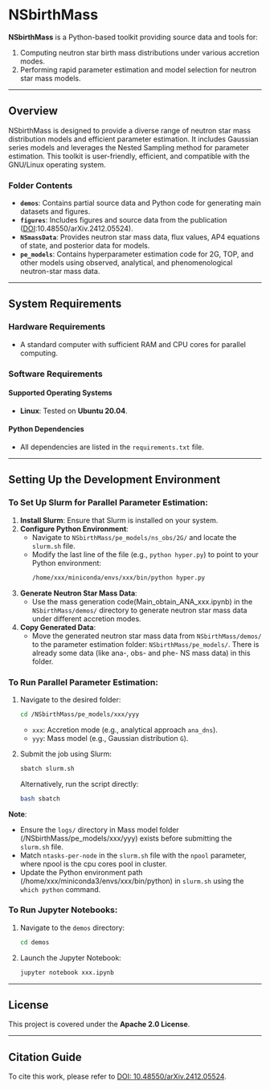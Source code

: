 # NSbirthMass

**NSbirthMass** is a Python-based toolkit providing source data and tools for:
1. Computing neutron star birth mass distributions under various accretion modes.
2. Performing rapid parameter estimation and model selection for neutron star mass models.

---

## Overview

NSbirthMass is designed to provide a diverse range of neutron star mass distribution models and efficient parameter estimation. It includes Gaussian series models and leverages the Nested Sampling method for parameter estimation. This toolkit is user-friendly, efficient, and compatible with the GNU/Linux operating system.

### Folder Contents
- **`demos`**: Contains partial source data and Python code for generating main datasets and figures.
- **`figures`**: Includes figures and source data from the publication ([DOI](https://doi.org/10.48550/arXiv.2412.05524):10.48550/arXiv.2412.05524).
- **`NSmassData`**: Provides neutron star mass data, flux values, AP4 equations of state, and posterior data for models.
- **`pe_models`**: Contains hyperparameter estimation code for 2G, TOP, and other models using observed, analytical, and phenomenological neutron-star mass data.

---

## System Requirements

### Hardware Requirements
- A standard computer with sufficient RAM and CPU cores for parallel computing.

### Software Requirements
#### Supported Operating Systems
- **Linux**: Tested on **Ubuntu 20.04**.

#### Python Dependencies
- All dependencies are listed in the `requirements.txt` file.

---

## Setting Up the Development Environment

### To Set Up Slurm for Parallel Parameter Estimation:

1. **Install Slurm**: Ensure that Slurm is installed on your system.
2. **Configure Python Environment**:
   - Navigate to `NSbirthMass/pe_models/ns_obs/2G/` and locate the `slurm.sh` file.
   - Modify the last line of the file (e.g., `python hyper.py`) to point to your Python environment:
     ```bash
     /home/xxx/miniconda/envs/xxx/bin/python hyper.py
     ```
3. **Generate Neutron Star Mass Data**:
   - Use the mass generation code(Main_obtain_ANA_xxx.ipynb) in the `NSbirthMass/demos/` directory to generate neutron star mass data under different accretion modes.
4. **Copy Generated Data**:
   - Move the generated neutron star mass data from `NSbirthMass/demos/` to the parameter estimation folder: `NSbirthMass/pe_models/`. There is already some data (like ana-, obs- and phe- NS mass data) in this folder.

### To Run Parallel Parameter Estimation:

1. Navigate to the desired folder:
   ```bash
   cd /NSbirthMass/pe_models/xxx/yyy
   ```
   - `xxx`: Accretion mode (e.g., analytical approach `ana_dns`).
   - `yyy`: Mass model (e.g., Gaussian distribution `G`).

2. Submit the job using Slurm:
   ```bash
   sbatch slurm.sh
   ```
   Alternatively, run the script directly:
   ```bash
   bash sbatch
   ```

**Note**:
- Ensure the `logs/` directory in Mass model folder (/NSbirthMass/pe_models/xxx/yyy) exists before submitting the `slurm.sh` file.
- Match `ntasks-per-node` in the `slurm.sh` file with the `npool` parameter, where npool is the cpu cores pool in cluster.
- Update the Python environment path (/home/xxx/miniconda3/envs/xxx/bin/python) in `slurm.sh` using the `which python` command.

### To Run Jupyter Notebooks:

1. Navigate to the `demos` directory:
   ```bash
   cd demos
   ```
2. Launch the Jupyter Notebook:
   ```bash
   jupyter notebook xxx.ipynb
   ```

---

## License
This project is covered under the **Apache 2.0 License**.

---

## Citation Guide
To cite this work, please refer to [DOI: 10.48550/arXiv.2412.05524](https://doi.org/10.48550/arXiv.2412.05524).
